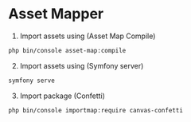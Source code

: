 # Asset Mapper 


1. Import assets using (Asset Map Compile)
```bash 
php bin/console asset-map:compile
```


2. Import assets using (Symfony server)
```bash 
symfony serve
```


3. Import package (Confetti)
```bash 
php bin/console importmap:require canvas-confetti 
```